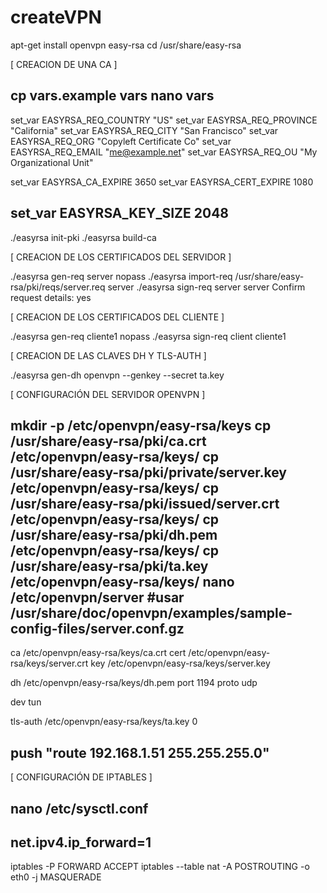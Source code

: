 # createVPN


apt-get install openvpn easy-rsa
cd /usr/share/easy-rsa


[ CREACION DE UNA CA ]

cp vars.example vars
nano vars
-----------------------------------------------------------------------------
set_var EASYRSA_REQ_COUNTRY 	"US"
set_var EASYRSA_REQ_PROVINCE 	"California"
set_var EASYRSA_REQ_CITY		"San Francisco"
set_var EASYRSA_REQ_ORG			"Copyleft Certificate Co"
set_var EASYRSA_REQ_EMAIL 		"me@example.net"
set_var EASYRSA_REQ_OU			"My Organizational Unit"

set_var EASYRSA_CA_EXPIRE		3650
set_var EASYRSA_CERT_EXPIRE		1080

set_var EASYRSA_KEY_SIZE		2048
-----------------------------------------------------------------------------
./easyrsa init-pki
./easyrsa build-ca


[ CREACION DE LOS CERTIFICADOS DEL SERVIDOR ]

./easyrsa gen-req server nopass
./easyrsa import-req /usr/share/easy-rsa/pki/reqs/server.req server
./easyrsa sign-req server server
	Confirm request details: yes


[ CREACION DE LOS CERTIFICADOS DEL CLIENTE ]

./easyrsa gen-req cliente1 nopass
./easyrsa sign-req client cliente1


[ CREACION DE LAS CLAVES DH Y TLS-AUTH ]

./easyrsa gen-dh
openvpn --genkey --secret ta.key


[ CONFIGURACIÓN DEL SERVIDOR OPENVPN ]

mkdir -p /etc/openvpn/easy-rsa/keys
cp /usr/share/easy-rsa/pki/ca.crt /etc/openvpn/easy-rsa/keys/
cp /usr/share/easy-rsa/pki/private/server.key /etc/openvpn/easy-rsa/keys/
cp /usr/share/easy-rsa/pki/issued/server.crt /etc/openvpn/easy-rsa/keys/
cp /usr/share/easy-rsa/pki/dh.pem /etc/openvpn/easy-rsa/keys/
cp /usr/share/easy-rsa/pki/ta.key /etc/openvpn/easy-rsa/keys/
nano /etc/openvpn/server #usar /usr/share/doc/openvpn/examples/sample-config-files/server.conf.gz
-----------------------------------------------------------------------------
ca /etc/openvpn/easy-rsa/keys/ca.crt
cert /etc/openvpn/easy-rsa/keys/server.crt
key /etc/openvpn/easy-rsa/keys/server.key

dh /etc/openvpn/easy-rsa/keys/dh.pem
port 1194
proto udp

dev tun

tls-auth /etc/openvpn/easy-rsa/keys/ta.key 0

push "route 192.168.1.51 255.255.255.0"
-----------------------------------------------------------------------------

[ CONFIGURACIÓN DE IPTABLES ]

nano /etc/sysctl.conf
-----------------------------------------------------------------------------
net.ipv4.ip_forward=1
-----------------------------------------------------------------------------
iptables -P FORWARD ACCEPT
iptables --table nat -A POSTROUTING -o eth0 -j MASQUERADE
